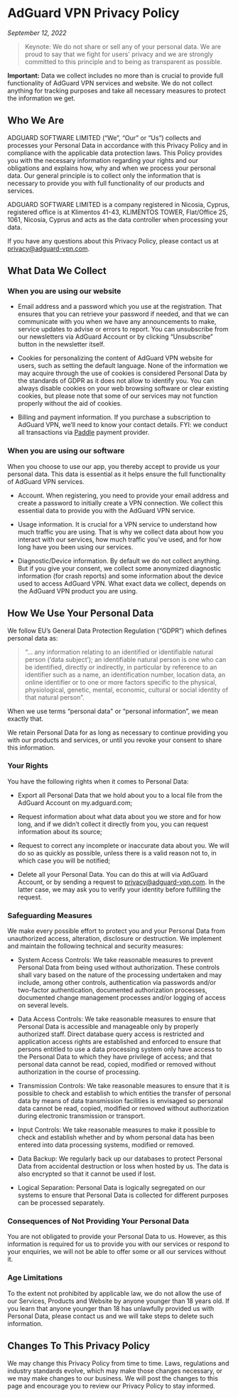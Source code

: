 # AdGuard VPN Privacy Policy
*September 12, 2022*

>Keynote: We do not share or sell any of your personal data. We are proud to say that we fight for users' privacy and we are strongly committed to this principle and to being as transparent as possible.

**Important:** Data we collect includes no more than is crucial to provide full functionality of AdGuard VPN services and website. We do not collect anything for tracking purposes and take all necessary measures to protect the information we get.

## Who We Are

ADGUARD SOFTWARE LIMITED (“We”, “Our” or “Us”) collects and processes your Personal Data in accordance with this Privacy Policy and in compliance with the applicable data protection laws. This Policy provides you with the necessary information regarding your rights and our obligations and explains how, why and when we process your personal data. Our general principle is to collect only the information that is necessary to provide you with full functionality of our products and services.

ADGUARD SOFTWARE LIMITED is a company registered in Nicosia, Cyprus, registered office is at Klimentos 41-43, KLIMENTOS TOWER, Flat/Office 25, 1061, Nicosia, Cyprus and acts as the data controller when processing your data.

If you have any questions about this Privacy Policy, please contact us at privacy@adguard-vpn.com.

## What Data We Collect

### When you are using our website

* Email address and a password which you use at the registration. That ensures that you can retrieve your password if needed, and that we can communicate with you when we have any announcements to make, service updates to advise or errors to report. You can unsubscribe from our newsletters via AdGuard Account or by clicking “Unsubscribe” button in the newsletter itself.

* Cookies for personalizing the content of AdGuard VPN website for users, such as setting the default language. None of the information we may acquire through the use of cookies is considered Personal Data by the standards of GDPR as it does not allow to identify you. You can always disable cookies on your web browsing software or clear existing cookies, but please note that some of our services may not function properly without the aid of cookies.

* Billing and payment information. If you purchase a subscription to AdGuard VPN, we’ll need to know your contact details. FYI: we conduct all transactions via [Paddle](https://paddle.com/) payment provider.

### When you are using our software

When you choose to use our app, you thereby accept to provide us your personal data. This data is essential as it helps ensure the full functionality of AdGuard VPN services.

* Account. When registering, you need to provide your email address and create a password to initially create a VPN connection. We collect this essential data to provide you with the AdGuard VPN service.

* Usage information. It is crucial for a VPN service to understand how much traffic you are using. That is why we collect data about how you interact with our services, how much traffic you’ve used, and for how long have you been using our services.

* Diagnostic/Device information. By default we do not collect anything. But if you give your consent, we collect some anonymized diagnostic information (for crash reports) and some information about the device used to access AdGuard VPN. What exact data we collect, depends on the AdGuard VPN product you are using.

## How We Use Your Personal Data

We follow EU’s General Data Protection Regulation (“GDPR”) which defines personal data as:

> “… any information relating to an identified or identifiable natural person (‘data subject’); an identifiable natural person is one who can be identified, directly or indirectly, in particular by reference to an identifier such as a name, an identification number, location data, an online identifier or to one or more factors specific to the physical, physiological, genetic, mental, economic, cultural or social identity of that natural person”. 

When we use terms “personal data" or “personal information”, we mean exactly that.

We retain Personal Data for as long as necessary to continue providing you with our products and services, or until you revoke your consent to share this information.

### Your Rights

You have the following rights when it comes to Personal Data:

* Export all Personal Data that we hold about you to a local file from the AdGuard Account on my.adguard.com;

* Request information about what data about you we store and for how long, and if we didn’t collect it directly from you, you can request information about its source;

* Request to correct any incomplete or inaccurate data about you. We will do so as quickly as possible, unless there is a valid reason not to, in which case you will be notified;

* Delete all your Personal Data. You can do this at will via AdGuard Account, or by sending a request to privacy@adguard-vpn.com. In the latter case, we may ask you to verify your identity before fulfilling the request.

### Safeguarding Measures

We make every possible effort to protect you and your Personal Data from unauthorized access, alteration, disclosure or destruction. We implement and maintain the following technical and security measures:

* System Access Controls: We take reasonable measures to prevent Personal Data from being used without authorization. These controls shall vary based on the nature of the processing undertaken and may include, among other controls, authentication via passwords and/or two-factor authentication, documented authorization processes, documented change management processes and/or logging of access on several levels.

* Data Access Controls: We take reasonable measures to ensure that Personal Data is accessible and manageable only by properly authorized staff. Direct database query access is restricted and application access rights are established and enforced to ensure that persons entitled to use a data processing system only have access to the Personal Data to which they have privilege of access; and that personal data cannot be read, copied, modified or removed without authorization in the course of processing.

* Transmission Controls: We take reasonable measures to ensure that it is possible to check and establish to which entities the transfer of personal data by means of data transmission facilities is envisaged so personal data cannot be read, copied, modified or removed without authorization during electronic transmission or transport.

* Input Controls: We take reasonable measures to make it possible to check and establish whether and by whom personal data has been entered into data processing systems, modified or removed.

* Data Backup: We regularly back up our databases to protect Personal Data from accidental destruction or loss when hosted by us. The data is also encrypted so that it cannot be used if lost.

* Logical Separation: Personal Data is logically segregated on our systems to ensure that Personal Data is collected for different purposes can be processed separately.

### Consequences of Not Providing Your Personal Data

You are not obligated to provide your Personal Data to us. However, as this information is required for us to provide you with our services or respond to your enquiries, we will not be able to offer some or all our services without it.

### Age Limitations

To the extent not prohibited by applicable law, we do not allow the use of our Services, Products and Website by anyone younger than 18 years old. If you learn that anyone younger than 18 has unlawfully provided us with Personal Data, please contact us and we will take steps to delete such information.

## Changes To This Privacy Policy

We may change this Privacy Policy from time to time. Laws, regulations and industry standards evolve, which may make those changes necessary, or we may make changes to our business. We will post the changes to this page and encourage you to review our Privacy Policy to stay informed.